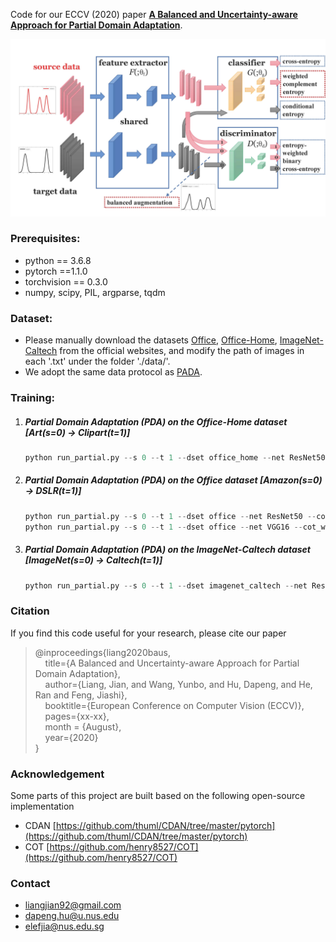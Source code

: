 Code for our ECCV (2020) paper [**A Balanced and Uncertainty-aware Approach for Partial Domain Adaptation**](https://arxiv.org/abs/2003.02541). 

![framework](framework.jpg)

### Prerequisites:
- python == 3.6.8
- pytorch ==1.1.0
- torchvision == 0.3.0
- numpy, scipy, PIL, argparse, tqdm

### Dataset:

- Please manually download the datasets [Office](https://drive.google.com/file/d/0B4IapRTv9pJ1WGZVd1VDMmhwdlE/view), [Office-Home](https://drive.google.com/file/d/0B81rNlvomiwed0V1YUxQdC1uOTg/view), [ImageNet-Caltech](http://www.vision.caltech.edu/Image_Datasets/Caltech101/101_ObjectCategories.tar.gz) from the official websites, and modify the path of images in each '.txt' under the folder './data/'.
- We adopt the same data protocol as [PADA](https://github.com/thuml/PADA/tree/master/pytorch/data).

### Training:
1. ##### Partial Domain Adaptation (PDA) on the Office-Home dataset [Art(s=0) -> Clipart(t=1)]
	```python
	python run_partial.py --s 0 --t 1 --dset office_home --net ResNet50 --cot_weight 1. --output run1 --gpu_id 0
	```
	
2. ##### Partial Domain Adaptation (PDA) on the Office dataset [Amazon(s=0) -> DSLR(t=1)]
	 ```python
   python run_partial.py --s 0 --t 1 --dset office --net ResNet50 --cot_weight 5. --output run1 --gpu_id 0
   python run_partial.py --s 0 --t 1 --dset office --net VGG16 --cot_weight 5. --output run1 --gpu_id 0
   ```
   
3. ##### Partial Domain Adaptation (PDA) on the ImageNet-Caltech dataset [ImageNet(s=0) -> Caltech(t=1)]
	 ```python
   python run_partial.py --s 0 --t 1 --dset imagenet_caltech --net ResNet50 --cot_weight 5. --output run1 --gpu_id 0
   ```


### Citation

If you find this code useful for your research, please cite our paper

> @inproceedings{liang2020baus,  
>  &nbsp; &nbsp;  title={A Balanced and Uncertainty-aware Approach for Partial Domain Adaptation},  
>  &nbsp; &nbsp;  author={Liang, Jian, and Wang, Yunbo, and Hu, Dapeng, and He, Ran and Feng, Jiashi},  
>  &nbsp; &nbsp;  booktitle={European Conference on Computer Vision (ECCV)},  
>  &nbsp; &nbsp;  pages={xx-xx},  
>  &nbsp; &nbsp;  month = {August},  
>  &nbsp; &nbsp;  year={2020}  
> }

### Acknowledgement

Some parts of this project are built based on the following open-source implementation 
- CDAN [https://github.com/thuml/CDAN/tree/master/pytorch](https://github.com/thuml/CDAN/tree/master/pytorch)
- COT [https://github.com/henry8527/COT](https://github.com/henry8527/COT)

### Contact
- [liangjian92@gmail.com](mailto:liangjian92@gmail.com)
- [dapeng.hu@u.nus.edu](mailto:dapeng.hu@u.nus.edu)
- [elefjia@nus.edu.sg](mailto:elefjia@nus.edu.sg)

